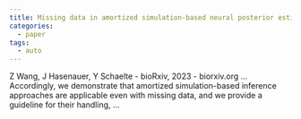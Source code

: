 ```yaml
---
title: Missing data in amortized simulation-based neural posterior estimation
categories:
  - paper
tags:
  - auto
---
```

Z Wang, J Hasenauer, Y Schaelte - bioRxiv, 2023 - biorxiv.org
… Accordingly, we demonstrate that amortized simulation-based inference approaches are applicable even with missing data, and we provide a guideline for their handling, …

